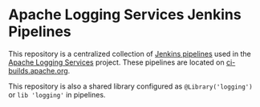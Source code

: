 # Apache Logging Services Jenkins Pipelines

This repository is a centralized collection of [Jenkins pipelines](https://www.jenkins.io/doc/book/pipeline/) used in the [Apache Logging Services](https://logging.apache.org/) project.
These pipelines are located on [ci-builds.apache.org](https://ci-builds.apache.org/job/Logging/).

This repository is also a shared library configured as `@Library('logging')` or `lib 'logging'` in pipelines.
